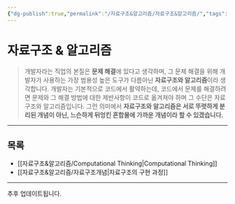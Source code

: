 ```yaml
---
{"dg-publish":true,"permalink":"/자료구조&알고리즘/자료구조&알고리즘/","tags":["자료구조","알고리즘"],"created":"2024-02-08T15:47:31.113+09:00","updated":"2024-04-02T18:21:40.889+09:00"}
---
```



# 자료구조 & 알고리즘

> 개발자라는 직업의 본질은 **문제 해결**에 있다고 생각하며, 그 문제 해결을 위해 개발자가 사용하는 가장 범용성 높은 도구가 다름아닌 **자료구조와 알고리즘**이라 생각합니다. 개발자는 기본적으로 코드에서 활약하는데, 코드에서 문제를 해결하려면 문제와 그 해결 방법에 대한 제반사항이 코드로 옮겨져야 하며 그 수단은 자료구조와 알고리즘입니다. 그런 의미에서 **자료구조와 알고리즘은 서로 뚜렷하게 분리된 개념이 아닌, 느슨하게 뒤엉킨 혼합물에 가까운 개념이라 할 수 있겠습니다.**

---

## 목록

+ [[자료구조&알고리즘/Computational Thinking\|Computational Thinking]]
+ [[자료구조&알고리즘/자료구조개념\|자료구조의 구현 과정]]

---

추후 업데이트됩니다.